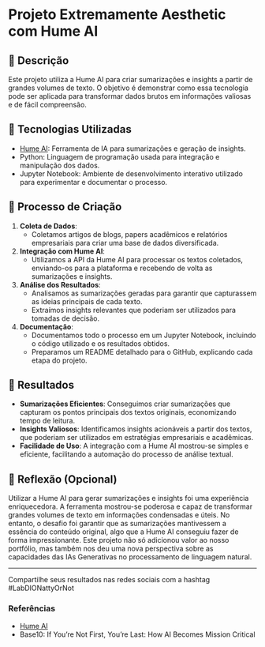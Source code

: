 # Projeto Extremamente Aesthetic com Hume AI

## 📒 Descrição
Este projeto utiliza a Hume AI para criar sumarizações e insights a partir de grandes volumes de texto. O objetivo é demonstrar como essa tecnologia pode ser aplicada para transformar dados brutos em informações valiosas e de fácil compreensão.

## 🤖 Tecnologias Utilizadas
- [Hume AI](https://platform.hume.ai/sign-up): Ferramenta de IA para sumarizações e geração de insights.
- Python: Linguagem de programação usada para integração e manipulação dos dados.
- Jupyter Notebook: Ambiente de desenvolvimento interativo utilizado para experimentar e documentar o processo.

## 🧐 Processo de Criação
1. **Coleta de Dados**: 
    - Coletamos artigos de blogs, papers acadêmicos e relatórios empresariais para criar uma base de dados diversificada.
2. **Integração com Hume AI**:
    - Utilizamos a API da Hume AI para processar os textos coletados, enviando-os para a plataforma e recebendo de volta as sumarizações e insights.
3. **Análise dos Resultados**:
    - Analisamos as sumarizações geradas para garantir que capturassem as ideias principais de cada texto.
    - Extraímos insights relevantes que poderiam ser utilizados para tomadas de decisão.
4. **Documentação**:
    - Documentamos todo o processo em um Jupyter Notebook, incluindo o código utilizado e os resultados obtidos.
    - Preparamos um README detalhado para o GitHub, explicando cada etapa do projeto.

## 🚀 Resultados
- **Sumarizações Eficientes**: Conseguimos criar sumarizações que capturam os pontos principais dos textos originais, economizando tempo de leitura.
- **Insights Valiosos**: Identificamos insights acionáveis a partir dos textos, que poderiam ser utilizados em estratégias empresariais e acadêmicas.
- **Facilidade de Uso**: A integração com a Hume AI mostrou-se simples e eficiente, facilitando a automação do processo de análise textual.

## 💭 Reflexão (Opcional)
Utilizar a Hume AI para gerar sumarizações e insights foi uma experiência enriquecedora. A ferramenta mostrou-se poderosa e capaz de transformar grandes volumes de texto em informações condensadas e úteis. No entanto, o desafio foi garantir que as sumarizações mantivessem a essência do conteúdo original, algo que a Hume AI conseguiu fazer de forma impressionante. Este projeto não só adicionou valor ao nosso portfólio, mas também nos deu uma nova perspectiva sobre as capacidades das IAs Generativas no processamento de linguagem natural.

---

Compartilhe seus resultados nas redes sociais com a hashtag #LabDIONattyOrNot

### Referências
- [Hume AI](https://platform.hume.ai/sign-up)
- Base10: If You’re Not First, You’re Last: How AI Becomes Mission Critical
